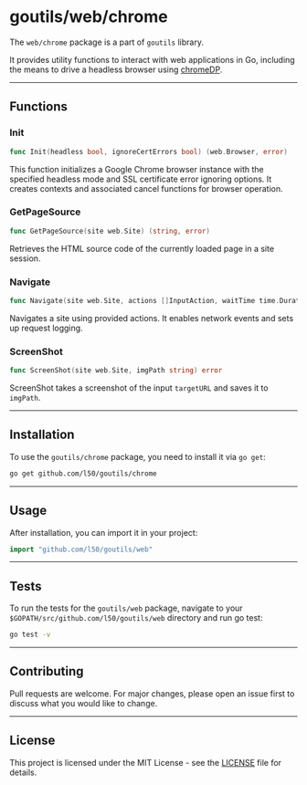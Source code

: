 # goutils/web/chrome

The `web/chrome` package is a part of `goutils` library.

It provides utility functions to interact with web applications
in Go, including the means to drive a headless browser
using [chromeDP](https://github.com/chromedp/chromedp).

---

## Functions

### Init

```go
func Init(headless bool, ignoreCertErrors bool) (web.Browser, error)
```

This function initializes a Google Chrome browser instance with the
specified headless mode and SSL certificate error ignoring options.
It creates contexts and associated cancel functions for browser operation.

### GetPageSource

```go
func GetPageSource(site web.Site) (string, error)
```

Retrieves the HTML source code of the currently loaded page in a site session.

### Navigate

```go
func Navigate(site web.Site, actions []InputAction, waitTime time.Duration) error
```

Navigates a site using provided actions. It enables network events
and sets up request logging.

### ScreenShot

```go
func ScreenShot(site web.Site, imgPath string) error
```

ScreenShot takes a screenshot of the input `targetURL` and saves it to `imgPath`.

---

## Installation

To use the `goutils/chrome` package, you need to install it via `go get`:

```bash
go get github.com/l50/goutils/chrome
```

---

## Usage

After installation, you can import it in your project:

```go
import "github.com/l50/goutils/web"
```

---

## Tests

To run the tests for the `goutils/web` package, navigate to
your `$GOPATH/src/github.com/l50/goutils/web` directory
and run go test:

```bash
go test -v
```

---

## Contributing

Pull requests are welcome. For major changes, please
open an issue first to discuss what you would like to change.

---

## License

This project is licensed under the MIT License - see
the [LICENSE](../../LICENSE) file for details.
